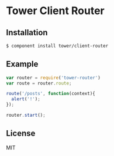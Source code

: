 # Tower Client Router

## Installation

```bash
$ component install tower/client-router
```

## Example

```js
var router = require('tower-router')
var route = router.route;

route('/posts', function(context){
  alert('!');
});

router.start();
```

## License

MIT